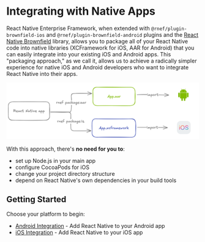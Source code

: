# Integrating with Native Apps

React Native Enterprise Framework, when extended with `@rnef/plugin-brownfield-ios` and `@rnef/plugin-brownfield-android` plugins and the [React Native Brownfield](https://github.com/callstack/react-native-brownfield) library, allows you to package all of your React Native code into native libraries (XCFramework for iOS, AAR for Android) that you can easily integrate into your existing iOS and Android apps. This "packaging approach," as we call it, allows us to achieve a radically simpler experience for native iOS and Android developers who want to integrate React Native into their apps.

![Packaging approach](./assets/packaging-approach.png)

With this approach, there's **no need for you to**:

- set up Node.js in your main app
- configure CocoaPods for iOS
- change your project directory structure
- depend on React Native's own dependencies in your build tools

## Getting Started

Choose your platform to begin:

- [Android Integration](./android.md) - Add React Native to your Android app
- [iOS Integration](./ios.mdx) - Add React Native to your iOS app

